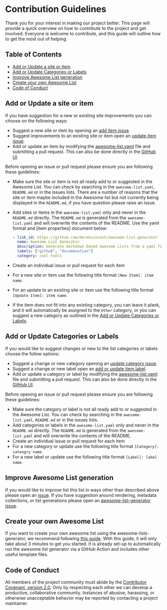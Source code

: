 # Contribution Guidelines<!-- omit from toc -->

Thank you for your interest in making our project better. This page will provide a quick overview on how to contribute to the project and get involved. Everyone is welcome to contribute, and this guide will outline how to get the most out of helping. 

## Table of Contents<!-- omit from toc -->
- [Add or Update a site or item](#add-or-update-a-site-or-item)
- [Add or Update Categories or Labels](#add-or-update-categories-or-labels)
- [Improve Awesome List generation](#improve-awesome-list-generation)
- [Create your own Awesome List](#create-your-own-awesome-list)
- [Code of Conduct](#code-of-conduct)

## Add or Update a site or item 

If you have suggestion for a new or existing site improvements you can choose on the following ways: 

- Suggest a new site or item by opening an [add item issue](https://github.com/derekvincent/awesome-rally/issues/new?template=01-suggest-item.yml).
- Suggest improvements to an existing site or item open an [update item issue](https://github.com/derekvincent/awesome-rally/issues/new?template=02-update-item.yml).
- Add or update an item by modifying the [awesome-list.yaml](https://github.com/derekvincent/awesome-rally/blob/main/awesome-list.yaml) file and submitting a pull request. This can also be done directly in the [GitHub UI](https://github.com/derekvincent/awesome-rally/edit/main/awesome-list.yaml).


Before opening an issue or pull request please ensure you are following these guidelines: 

- Make sure the site or item is not all ready add to or suggested in the Awesome List. You can check by searching in the `awesome-list.yaml`, `README.md` or in the issues lists. There are a number of reasons that the site or item maybe included in the Awesome list but not currently being displayed in the `README.md`, if you have question please raise an issue. 
- Add sites or items in the `awesome-list.yaml` only and never in the `README.md` directly. The `README.md` is generated from the `awesome-list.yaml` and will overwrite the contents of the README. Use the yaml format and [item properties] document below: 

    ```yaml
    - link_id: https://github.com/derekvincent/awesome-list-generator
      name: Awesome List Generator
      description: Generate markdown based Awesome Lists from a yaml file. 
      labels: ["github", "documenation"]
      category: cool-tools
    ```

- Create an individual issue or pull request for each item
- For a new site or item use the following title format `[New Item]: item name`. 
- For an update to an existing site or item use the following title format `[Update Item]: item name`.
- If the item does not fit into any existing category, you can leave it plank, and it will automatically be assigned to the `Other` category, or you can suggest a new category as outlined in the [Add or Update Categories or Labels]().

## Add or Update Categories or Labels

If you would like to suggest changes or new to the list categories or labels choose the follow options: 

- Suggest a change or new category opening an [update category issue](https://github.com/derekvincent/awesome-rally/issues/new?template=01-suggest-item.yml).
- Suggest a change or new label open an [add or update item label](https://github.com/derekvincent/awesome-rally/issues/new?template=04-update-label.yml).
- Add or update a category or label by modifying the [awesome-list.yaml](https://github.com/derekvincent/awesome-rally/blob/main/awesome-list.yaml) file and submitting a pull request. This can also be done directly in the [GitHub UI](https://github.com/derekvincent/awesome-rally/edit/main/awesome-list.yaml).

Before opening an issue or pull request please ensure you are following these guidelines: 

- Make sure the category or label is not all ready add to or suggested in the Awesome List. You can check by searching in the `awesome-list.yaml`, `README.md` or in the issues lists.  
- Add categories or labels in the `awesome-list.yaml` only and never in the `README.md` directly. The `README.md` is generated from the `awesome-list.yaml` and will overwrite the contents of the README.
- Create an individual issue or pull request for each item
- For a new category or update use the following title format `[Category]: cateogry name`. 
- For a new label or update use the following title format `[Label]: label name`.

## Improve Awesome List generation
If you would like to improve list this list in ways other than described above please open an [issue](https://github.com/derekvincent/awesome-rally/issues/new?template=05-questions.yml). If you have suggestion around rendering, metadata collections, or list generations please open an [awesome-list-generator issue](https://github.com/derekvincent/awesome-list-generator/issues/new).  

## Create your own Awesome List
If you want to create your own awesome list using the awesome-lists-generator, we recommend following [this guide](https://github.com/derekvincent/awesome-rally/blob/main/create-my-own-awesome-lists.md). With this guide, it will only take about 3 minutes to get you started. It is already set-up to automatically run the awesome list generator via a GitHub Action and includes other useful template files.

## Code of Conduct
All members of the project community must abide by the [Contributor Covenant, version 2.0](https://github.com/derekvincent/awesome-rally/blob/main/CODE_OF_CONDUCT.md). Only by respecting each other we can develop a productive, collaborative community. Instances of abusive, harassing, or otherwise unacceptable behavior may be reported by contacting a project maintainer.